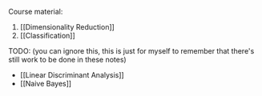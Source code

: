 Course material:
1. [[Dimensionality Reduction]]
2. [[Classification]]

TODO: (you can ignore this, this is just for myself to remember that there's still work to be done in these notes)
- [[Linear Discriminant Analysis]]
- [[Naive Bayes]]